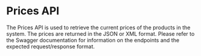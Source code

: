 # Prices API

The Prices API is used to retrieve the current prices of the products in the system. The prices are returned in the JSON or XML format. Please refer to the Swagger documentation for information on the endpoints and the expected request/response format.
